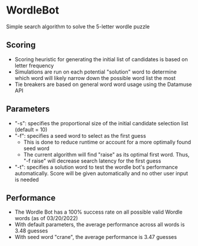 # WordleBot
Simple search algorithm to solve the 5-letter wordle puzzle

## Scoring
- Scoring heuristic for generating the initial list of candidates is based on letter frequency
- Simulations are run on each potential "solution" word to determine which word will likely narrow down the possible word list the most
- Tie breakers are based on general word word usage using the Datamuse API

## Parameters
- "-s": specifies the proportional size of the initial candidate selection list (default = 10)
- "-f": specifies a seed word to select as the first guess
  - This is done to reduce runtime or account for a more optimally found seed word
  - The current algorithm will find "raise" as its optimal first word. Thus, "-f raise" will decrease search latency for the first guess
- "-t": specifies a solution word to test the wordle bot's performance automatically. Score will be given automatically and no other user input is needed

## Performance
- The Wordle Bot has a 100% success rate on all possible valid Wordle words (as of 03/20/2022)
- With default parameters, the average performance across all words is 3.48 guesses
- With seed word "crane", the average performance is 3.47 guesses
